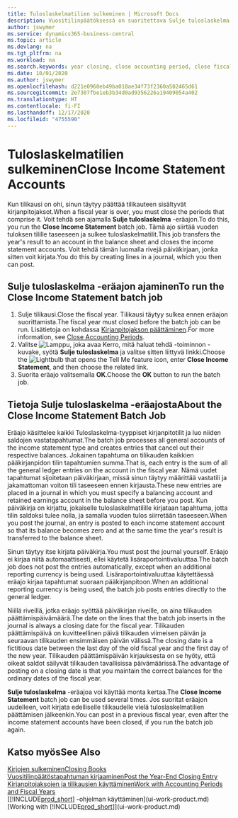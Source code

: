 ```yaml
---
title: Tuloslaskelmatilien sulkeminen | Microsoft Docs
description: Vuositilinpäätöksessä on suoritettava Sulje tuloslaskelma -etätyö, jolla suljetaan tilikauden muodostavat kirjanpitojaksot.
author: jswymer
ms.service: dynamics365-business-central
ms.topic: article
ms.devlang: na
ms.tgt_pltfrm: na
ms.workload: na
ms.search.keywords: year closing, close accounting period, close fiscal year, bank account detailed trial balance
ms.date: 10/01/2020
ms.author: jswymer
ms.openlocfilehash: d221e0960eb49ba018ae34f73f2360a502465d61
ms.sourcegitcommit: 2e7307fbe1eb3b34d0ad9356226a19409054a402
ms.translationtype: HT
ms.contentlocale: fi-FI
ms.lasthandoff: 12/17/2020
ms.locfileid: "4755590"
---
```

# <a name="close-income-statement-accounts"></a><span data-ttu-id="61934-103">Tuloslaskelmatilien sulkeminen</span><span class="sxs-lookup"><span data-stu-id="61934-103">Close Income Statement Accounts</span></span>
<span data-ttu-id="61934-104">Kun tilikausi on ohi, sinun täytyy päättää tilikauteen sisältyvät kirjanpitojaksot.</span><span class="sxs-lookup"><span data-stu-id="61934-104">When a fiscal year is over, you must close the periods that comprise it.</span></span> <span data-ttu-id="61934-105">Voit tehdä sen ajamalla **Sulje tuloslaskelma** -eräajon.</span><span class="sxs-lookup"><span data-stu-id="61934-105">To do this, you run the **Close Income Statement** batch job.</span></span> <span data-ttu-id="61934-106">Tämä ajo siirtää vuoden tuloksen tilille taseeseen ja sulkee tuloslaskelmatilit.</span><span class="sxs-lookup"><span data-stu-id="61934-106">This job transfers the year's result to an account in the balance sheet and closes the income statement accounts.</span></span> <span data-ttu-id="61934-107">Voit tehdä tämän luomalla rivejä päiväkirjaan, jonka sitten voit kirjata.</span><span class="sxs-lookup"><span data-stu-id="61934-107">You do this by creating lines in a journal, which you then can post.</span></span>

## <a name="to-run-the-close-income-statement-batch-job"></a><span data-ttu-id="61934-108">Sulje tuloslaskelma -eräajon ajaminen</span><span class="sxs-lookup"><span data-stu-id="61934-108">To run the Close Income Statement batch job</span></span>
1. <span data-ttu-id="61934-109">Sulje tilikausi.</span><span class="sxs-lookup"><span data-stu-id="61934-109">Close the fiscal year.</span></span> <span data-ttu-id="61934-110">Tilikausi täytyy sulkea ennen eräajon suorittamista.</span><span class="sxs-lookup"><span data-stu-id="61934-110">The fiscal year must closed before the batch job can be run.</span></span> <span data-ttu-id="61934-111">Lisätietoja on kohdassa [Kirjanpitojakson päättäminen](year-close-account-periods.md).</span><span class="sxs-lookup"><span data-stu-id="61934-111">For more information, see [Close Accounting Periods](year-close-account-periods.md).</span></span>
2. <span data-ttu-id="61934-112">Valitse ![Lamppu, joka avaa Kerro, mitä haluat tehdä -toiminnon](media/ui-search/search_small.png "Kerro, mitä haluat tehdä") -kuvake, syötä **Sulje tuloslaskelma** ja valitse sitten liittyvä linkki.</span><span class="sxs-lookup"><span data-stu-id="61934-112">Choose the ![Lightbulb that opens the Tell Me feature](media/ui-search/search_small.png "Tell me what you want to do") icon, enter **Close Income Statement**, and then choose the related link.</span></span>
3. <span data-ttu-id="61934-113">Suorita eräajo valitsemalla **OK**.</span><span class="sxs-lookup"><span data-stu-id="61934-113">Choose the **OK** button to run the batch job.</span></span>

## <a name="about-the-close-income-statement-batch-job"></a><span data-ttu-id="61934-114">Tietoja Sulje tuloslaskelma -eräajosta</span><span class="sxs-lookup"><span data-stu-id="61934-114">About the Close Income Statement Batch Job</span></span>
<span data-ttu-id="61934-115">Eräajo käsittelee kaikki Tuloslaskelma-tyyppiset kirjanpitotilit ja luo niiden saldojen vastatapahtumat.</span><span class="sxs-lookup"><span data-stu-id="61934-115">The batch job processes all general accounts of the income statement type and creates entries that cancel out their respective balances.</span></span> <span data-ttu-id="61934-116">Jokainen tapahtuma on tilikauden kaikkien pääkirjanpidon tilin tapahtumien summa.</span><span class="sxs-lookup"><span data-stu-id="61934-116">That is, each entry is the sum of all the general ledger entries on the account in the fiscal year.</span></span> <span data-ttu-id="61934-117">Nämä uudet tapahtumat sijoitetaan päiväkirjaan, missä sinun täytyy määrittää vastatili ja jakamattoman voiton tili taseeseen ennen kirjausta.</span><span class="sxs-lookup"><span data-stu-id="61934-117">These new entries are placed in a journal in which you must specify a balancing account and retained earnings account in the balance sheet before you post.</span></span> <span data-ttu-id="61934-118">Kun päiväkirja on kirjattu, jokaiselle tuloslaskelmatilille kirjataan tapahtuma, jotta tilin saldoksi tulee nolla, ja samalla vuoden tulos siirretään taseeseen.</span><span class="sxs-lookup"><span data-stu-id="61934-118">When you post the journal, an entry is posted to each income statement account so that its balance becomes zero and at the same time the year's result is transferred to the balance sheet.</span></span>

<span data-ttu-id="61934-119">Sinun täytyy itse kirjata päiväkirja.</span><span class="sxs-lookup"><span data-stu-id="61934-119">You must post the journal yourself.</span></span> <span data-ttu-id="61934-120">Eräajo ei kirjaa niitä automaattisesti, ellei käytetä lisäraportointivaluuttaa.</span><span class="sxs-lookup"><span data-stu-id="61934-120">The batch job does not post the entries automatically, except when an additional reporting currency is being used.</span></span> <span data-ttu-id="61934-121">Lisäraportointivaluuttaa käytettäessä eräajo kirjaa tapahtumat suoraan pääkirjanpitoon.</span><span class="sxs-lookup"><span data-stu-id="61934-121">When an additional reporting currency is being used, the batch job posts entries directly to the general ledger.</span></span>

<span data-ttu-id="61934-122">Niillä riveillä, jotka eräajo syöttää päiväkirjan riveille, on aina tilikauden päättämispäivämäärä.</span><span class="sxs-lookup"><span data-stu-id="61934-122">The date on the lines that the batch job inserts in the journal is always a closing date for the fiscal year.</span></span> <span data-ttu-id="61934-123">Tilikauden päättämispäivä on kuvitteellinen päivä tilikauden viimeisen päivän ja seuraavan tilikauden ensimmäisen päivän välissä.</span><span class="sxs-lookup"><span data-stu-id="61934-123">The closing date is a fictitious date between the last day of the old fiscal year and the first day of the new year.</span></span> <span data-ttu-id="61934-124">Tilikauden päättämispäivän kirjauksesta on se hyöty, että oikeat saldot säilyvät tilikauden tavallisissa päivämäärissä.</span><span class="sxs-lookup"><span data-stu-id="61934-124">The advantage of posting on a closing date is that you maintain the correct balances for the ordinary dates of the fiscal year.</span></span>

<span data-ttu-id="61934-125">**Sulje tuloslaskelma** -eräajoa voi käyttää monta kertaa.</span><span class="sxs-lookup"><span data-stu-id="61934-125">The **Close Income Statement** batch job can be used several times.</span></span> <span data-ttu-id="61934-126">Jos suoritat eräajon uudelleen, voit kirjata edelliselle tilikaudelle vielä tuloslaskelmatilien päättämisen jälkeenkin.</span><span class="sxs-lookup"><span data-stu-id="61934-126">You can post in a previous fiscal year, even after the income statement accounts have been closed, if you run the batch job again.</span></span>

## <a name="see-also"></a><span data-ttu-id="61934-127">Katso myös</span><span class="sxs-lookup"><span data-stu-id="61934-127">See Also</span></span>

[<span data-ttu-id="61934-128">Kirjojen sulkeminen</span><span class="sxs-lookup"><span data-stu-id="61934-128">Closing Books</span></span>](year-close-books.md)  
[<span data-ttu-id="61934-129">Vuositilinpäätöstapahtuman kirjaaminen</span><span class="sxs-lookup"><span data-stu-id="61934-129">Post the Year-End Closing Entry</span></span>](year-how-post-year-end-close-entry.md)  
[<span data-ttu-id="61934-130">Kirjanpitojaksojen ja tilikausien käyttäminen</span><span class="sxs-lookup"><span data-stu-id="61934-130">Work with Accounting Periods and Fiscal Years</span></span>](finance-accounting-periods-and-fiscal-years.md)  
<span data-ttu-id="61934-131">[[!INCLUDE[prod_short](includes/prod_short.md)] -ohjelman käyttäminen](ui-work-product.md)</span><span class="sxs-lookup"><span data-stu-id="61934-131">[Working with [!INCLUDE[prod_short](includes/prod_short.md)]](ui-work-product.md)</span></span>
